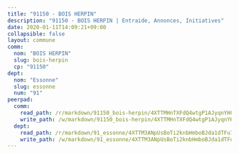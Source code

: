 ```yaml
---
title: "91150 - BOIS HERPIN"
description: "91150 - BOIS HERPIN | Entraide, Annonces, Initiatives"
date: 2020-01-11T14:09:21+09:00
collapsible: false
layout: commune
comm:
  nom: "BOIS HERPIN"
  slug: bois-herpin
  cp: "91150"
dept:
  nom: "Essonne"
  slug: essonne
  num: "91"
peerpad:
  comm:
    read_path: /r/markdown/91150_bois-herpin/4XTTMHnTXFdQ4wtgP1AJyqnYHCfPzxUNP224kFbhzqoDTUbG2
    write_path: /w/markdown/91150_bois-herpin/4XTTMHnTXFdQ4wtgP1AJyqnYHCfPzxUNP224kFbhzqoDTUbG2-K3TgUcPPH8xESdvdDyqyHgiBtrP3uHVxXwFfaQfXjNNdUtEEQTXKQCW55jSYj8CZ81RsPdhb19rfdNfMP38WfizUy7xDJpSs415JGgFYTUFN6G2HN7N4DUTetm8KphkC4Fi6rKT4
  dept:
    read_path: /r/markdown/91_essonne/4XTTM3ANpUsBoTi2knbHmboBJda1dTFu7ky8ZK9dB2RyMMfWF
    write_path: /w/markdown/91_essonne/4XTTM3ANpUsBoTi2knbHmboBJda1dTFu7ky8ZK9dB2RyMMfWF-K3TgUyWqeJSocSvH4aaj1ao8GVHVL7XNdUYQ4QUUeH9BAdnr24zoBJ2C3FCPvjfnNG6dyrzadtyfizxGKpMjZFU9wDjSpA4g6VtDcxL8iEmbLsyV9TFoF7XzgcRopbNZHgpYvcW3
---
```


